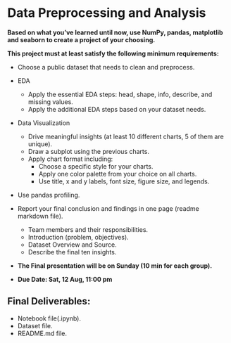 # Data Preprocessing and Analysis

**Based on what you’ve learned until now, use NumPy, pandas, matplotlib and seaborn to create a project of your choosing.**

**This project must at least satisfy the following minimum requirements:**

- Choose a public dataset that needs to clean and preprocess.
- EDA
    - Apply the essential EDA steps: head, shape, info, describe, and missing values.
    - Apply the additional EDA steps based on your dataset needs.
- Data Visualization
    - Drive meaningful insights (at least 10 different charts, 5 of them are unique).
    - Draw a subplot using the previous charts.
    - Apply chart format including:
        - Choose a specific style for your charts.
        - Apply one color palette from your choice on all charts.
        - Use title, x and y labels, font size, figure size, and legends.
- Use pandas profiling.
- Report your final conclusion and findings in one page (readme markdown file).
    - Team members and their responsibilities.
    - Introduction (problem, objectives).
    - Dataset Overview and Source.
    - Describe the final ten insights.


- **The Final presentation will be on Sunday (10 min for each group).**
- **Due Date: Sat, 12 Aug, 11:00 pm**
## Final Deliverables:
- Notebook file(.ipynb).
- Dataset file.
- README.md file.
